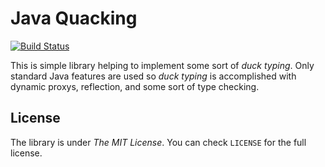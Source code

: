Java Quacking
=============

[![Build Status](https://travis-ci.org/m4ktub/platypus.svg)](https://travis-ci.org/m4ktub/platypus)

This is simple library helping to implement some sort of *duck typing*. Only
standard Java features are used so *duck typing* is accomplished with dynamic
proxys, reflection, and some sort of type checking.

License
-------

The library is under *The MIT License*. You can check `LICENSE` for the full
license.
